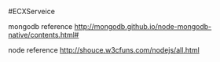 #ECXServeice

mongodb reference
http://mongodb.github.io/node-mongodb-native/contents.html#

node reference
http://shouce.w3cfuns.com/nodejs/all.html